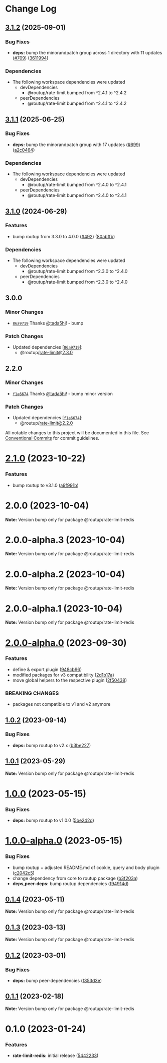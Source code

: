 # Change Log

## [3.1.2](https://github.com/routup/plugins/compare/rate-limit-redis-v3.1.1...rate-limit-redis-v3.1.2) (2025-09-01)


### Bug Fixes

* **deps:** bump the minorandpatch group across 1 directory with 11 updates ([#709](https://github.com/routup/plugins/issues/709)) ([3611994](https://github.com/routup/plugins/commit/361199428ec05ccea05f5a4da5e0615e5d933bdf))


### Dependencies

* The following workspace dependencies were updated
  * devDependencies
    * @routup/rate-limit bumped from ^2.4.1 to ^2.4.2
  * peerDependencies
    * @routup/rate-limit bumped from ^2.4.1 to ^2.4.2

## [3.1.1](https://github.com/routup/plugins/compare/rate-limit-redis-v3.1.0...rate-limit-redis-v3.1.1) (2025-06-25)


### Bug Fixes

* **deps:** bump the minorandpatch group with 17 updates ([#699](https://github.com/routup/plugins/issues/699)) ([a2c0464](https://github.com/routup/plugins/commit/a2c046409faa89f3611f10b59369770c8ac6209f))


### Dependencies

* The following workspace dependencies were updated
  * devDependencies
    * @routup/rate-limit bumped from ^2.4.0 to ^2.4.1
  * peerDependencies
    * @routup/rate-limit bumped from ^2.4.0 to ^2.4.1

## [3.1.0](https://github.com/routup/plugins/compare/rate-limit-redis-v3.0.0...rate-limit-redis-v3.1.0) (2024-06-29)


### Features

* bump routup from 3.3.0 to 4.0.0 ([#492](https://github.com/routup/plugins/issues/492)) ([80abffb](https://github.com/routup/plugins/commit/80abffb9aeb2a55bcc54e9b8a0598527fc7e6d02))


### Dependencies

* The following workspace dependencies were updated
  * devDependencies
    * @routup/rate-limit bumped from ^2.3.0 to ^2.4.0
  * peerDependencies
    * @routup/rate-limit bumped from ^2.3.0 to ^2.4.0

## 3.0.0

### Minor Changes

- [`86a9719`](https://github.com/routup/plugins/commit/86a9719618349eee2fdcfbdb9a8ba30f37ad3a6a) Thanks [@tada5hi](https://github.com/tada5hi)! - bump

### Patch Changes

- Updated dependencies [[`86a9719`](https://github.com/routup/plugins/commit/86a9719618349eee2fdcfbdb9a8ba30f37ad3a6a)]:
  - @routup/rate-limit@2.3.0

## 2.2.0

### Minor Changes

- [`f1a6674`](https://github.com/routup/plugins/commit/f1a667403b032770bf2fe726ad85b3921d818245) Thanks [@tada5hi](https://github.com/tada5hi)! - bump minor version

### Patch Changes

- Updated dependencies [[`f1a6674`](https://github.com/routup/plugins/commit/f1a667403b032770bf2fe726ad85b3921d818245)]:
  - @routup/rate-limit@2.2.0

All notable changes to this project will be documented in this file.
See [Conventional Commits](https://conventionalcommits.org) for commit guidelines.

# [2.1.0](https://github.com/routup/plugins/compare/@routup/rate-limit-redis@2.0.0...@routup/rate-limit-redis@2.1.0) (2023-10-22)

### Features

- bump routup to v3.1.0 ([a9f991b](https://github.com/routup/plugins/commit/a9f991b6a404e3b485d171fca21b7f3cf7e63ff5))

# 2.0.0 (2023-10-04)

**Note:** Version bump only for package @routup/rate-limit-redis

# 2.0.0-alpha.3 (2023-10-04)

**Note:** Version bump only for package @routup/rate-limit-redis

# 2.0.0-alpha.2 (2023-10-04)

**Note:** Version bump only for package @routup/rate-limit-redis

# 2.0.0-alpha.1 (2023-10-04)

**Note:** Version bump only for package @routup/rate-limit-redis

# [2.0.0-alpha.0](https://github.com/routup/plugins/compare/@routup/rate-limit-redis@1.0.2...@routup/rate-limit-redis@2.0.0-alpha.0) (2023-09-30)

### Features

- define & export plugin ([948cb96](https://github.com/routup/plugins/commit/948cb96621f5177aa4ac6db7f45292f5a38bac6d))
- modified packages for v3 compatibility ([2d1b17a](https://github.com/routup/plugins/commit/2d1b17aed26b5b0951086813716feccf9739a93e))
- move global helpers to the respective plugin ([2f50438](https://github.com/routup/plugins/commit/2f50438cea7a1e9d6d1573f5d21b9cf53361ee7c))

### BREAKING CHANGES

- packages not compatible to v1 and v2 anymore

## [1.0.2](https://github.com/routup/plugins/compare/@routup/rate-limit-redis@1.0.1...@routup/rate-limit-redis@1.0.2) (2023-09-14)

### Bug Fixes

- **deps:** bump routup to v2.x ([b3be227](https://github.com/routup/plugins/commit/b3be227595d589153162d5f6dd7efb7a548675d0))

## [1.0.1](https://github.com/routup/plugins/compare/@routup/rate-limit-redis@1.0.0...@routup/rate-limit-redis@1.0.1) (2023-05-29)

**Note:** Version bump only for package @routup/rate-limit-redis

# [1.0.0](https://github.com/routup/plugins/compare/@routup/rate-limit-redis@1.0.0-alpha.0...@routup/rate-limit-redis@1.0.0) (2023-05-15)

### Bug Fixes

- **deps:** bump routup to v1.0.0 ([5be242d](https://github.com/routup/plugins/commit/5be242d357918ca994b29236e285ea584a7a6ec8))

# [1.0.0-alpha.0](https://github.com/routup/plugins/compare/@routup/rate-limit-redis@0.1.4...@routup/rate-limit-redis@1.0.0-alpha.0) (2023-05-15)

### Bug Fixes

- bump routup + adjusted README.md of cookie, query and body plugin ([c2042c5](https://github.com/routup/plugins/commit/c2042c56e0ab64925a400e1b65177882d109f2c0))
- change dependency from core to routup package ([b3f203a](https://github.com/routup/plugins/commit/b3f203ac1a07190db6913620e620d8b930681e74))
- **deps,peer-deps:** bump routup dependencies ([f94914d](https://github.com/routup/plugins/commit/f94914d6926de73bed00c670e9447091e4144f35))

## [0.1.4](https://github.com/Tada5hi/routup/compare/@routup/rate-limit-redis@0.1.3...@routup/rate-limit-redis@0.1.4) (2023-05-11)

**Note:** Version bump only for package @routup/rate-limit-redis

## [0.1.3](https://github.com/Tada5hi/routup/compare/@routup/rate-limit-redis@0.1.2...@routup/rate-limit-redis@0.1.3) (2023-03-13)

**Note:** Version bump only for package @routup/rate-limit-redis

## [0.1.2](https://github.com/Tada5hi/routup/compare/@routup/rate-limit-redis@0.1.1...@routup/rate-limit-redis@0.1.2) (2023-03-01)

### Bug Fixes

- **deps:** bump peer-dependencies ([f353d3e](https://github.com/Tada5hi/routup/commit/f353d3e6e0c7f1752b66ba4c70302786e1216165))

## [0.1.1](https://github.com/Tada5hi/routup/compare/@routup/rate-limit-redis@0.1.0...@routup/rate-limit-redis@0.1.1) (2023-02-18)

**Note:** Version bump only for package @routup/rate-limit-redis

# 0.1.0 (2023-01-24)

### Features

- **rate-limit-redis:** initial release ([5442233](https://github.com/Tada5hi/routup/commit/5442233bfe9ff40419a0b281b934549bb6cc945d))
